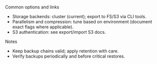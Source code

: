 Common options and links

- Storage backends: cluster (current); export to FS/S3 via CLI tools.
- Parallelism and compression: tune based on environment (document exact flags where applicable).
- S3 authentication: see export/import S3 docs.

Notes
- Keep backup chains valid; apply retention with care.
- Verify backups periodically and before critical restores.
